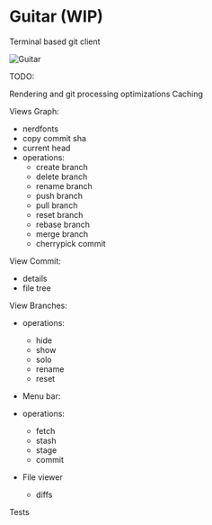 # Guitar (WIP)

Terminal based git client

![Guitar](https://github.com/user-attachments/assets/9474bf12-f537-4e93-b41b-542fb5fd067d)

 
TODO:

Rendering and git processing optimizations
Caching

Views Graph:
- nerdfonts
- copy commit sha
- current head
- operations:
    - create branch
    - delete branch
    - rename branch
    - push branch
    - pull branch
    - reset branch
    - rebase branch
    - merge branch
    - cherrypick commit

View Commit:
- details
- file tree

View Branches:
- operations:
    - hide
    - show
    - solo
    - rename
    - reset
    
- Menu bar:
- operations:
    - fetch
    - stash
    - stage
    - commit

- File viewer
    - diffs

Tests
